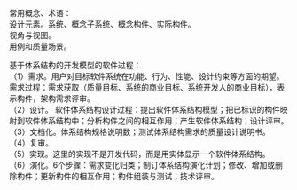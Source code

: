 常用概念、术语：  
设计元素。系统、概念子系统、概念构件、实际构件。  
视角与视图。  
用例和质量场景。  

基于体系结构的开发模型的软件过程：  
（1）需求。用户对目标软件系统在功能、行为、性能、设计约束等方面的期望。需求过程：需求获取（质量目标、系统的商业目标、系统开发人的商业目标），表示构件，架构需求评审。  
（2）设计。  软件体系结构设计过程：提出软件体系结构模型；把已标识的构件映射到软件体系结构中；分析构件之间的相互作用；产生软件体系结构；设计评审。  
（3）文档化。体系结构规格说明数；测试体系结构需求的质量设计说明书。  
（4）复审。  
（5）实现。这里的实现不是开发代码，而是用实体显示一个软件体系结构。  
（6）演化。6个步骤：需求变化归类；制订体系结构演化计划；修改、增加或删除构件；更新构件的相互作用；构件组装与测试；技术评审。  